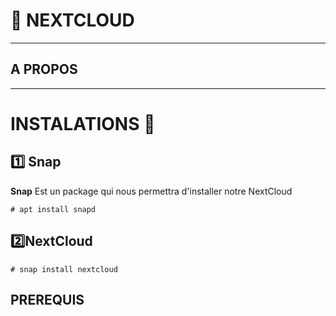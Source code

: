 # :pushpin: NEXTCLOUD

---
## A PROPOS 

---

# INSTALATIONS :round_pushpin:

## :one: Snap  
**Snap** Est un package qui nous permettra d'installer notre NextCloud 
```
# apt install snapd
```
## :two:NextCloud
```
# snap install nextcloud
```
## PREREQUIS



